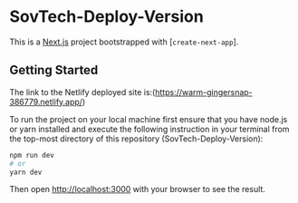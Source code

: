 # SovTech-Deploy-Version
This is a [Next.js](https://nextjs.org/) project bootstrapped with [`create-next-app`].

## Getting Started

The link to the Netlify deployed site is:(https://warm-gingersnap-386779.netlify.app/)

To run the project on your local machine first ensure that you have node.js or yarn installed and execute the following instruction in your terminal from the top-most directory of this repository (SovTech-Deploy-Version):

```bash
npm run dev
# or
yarn dev
```

Then open [http://localhost:3000](http://localhost:3000) with your browser to see the result.
